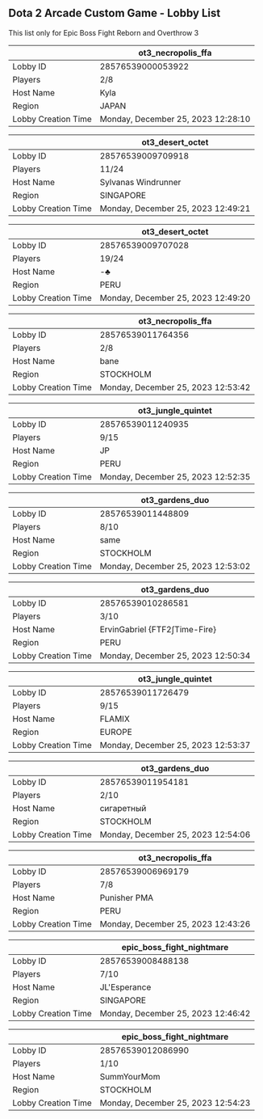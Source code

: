## Dota 2 Arcade Custom Game - Lobby List

This list only for Epic Boss Fight Reborn and Overthrow 3

|  | ot3_necropolis_ffa |
| ------ | ------ |
| Lobby ID | 28576539000053922 |
| Players | 2/8 |
| Host Name | Kyla |
| Region | JAPAN |
| Lobby Creation Time | Monday, December 25, 2023 12:28:10 |


|  | ot3_desert_octet |
| ------ | ------ |
| Lobby ID | 28576539009709918 |
| Players | 11/24 |
| Host Name | Sylvanas Windrunner |
| Region | SINGAPORE |
| Lobby Creation Time | Monday, December 25, 2023 12:49:21 |


|  | ot3_desert_octet |
| ------ | ------ |
| Lobby ID | 28576539009707028 |
| Players | 19/24 |
| Host Name | -♣ |
| Region | PERU |
| Lobby Creation Time | Monday, December 25, 2023 12:49:20 |


|  | ot3_necropolis_ffa |
| ------ | ------ |
| Lobby ID | 28576539011764356 |
| Players | 2/8 |
| Host Name | bane |
| Region | STOCKHOLM |
| Lobby Creation Time | Monday, December 25, 2023 12:53:42 |


|  | ot3_jungle_quintet |
| ------ | ------ |
| Lobby ID | 28576539011240935 |
| Players | 9/15 |
| Host Name | JP |
| Region | PERU |
| Lobby Creation Time | Monday, December 25, 2023 12:52:35 |


|  | ot3_gardens_duo |
| ------ | ------ |
| Lobby ID | 28576539011448809 |
| Players | 8/10 |
| Host Name | same |
| Region | STOCKHOLM |
| Lobby Creation Time | Monday, December 25, 2023 12:53:02 |


|  | ot3_gardens_duo |
| ------ | ------ |
| Lobby ID | 28576539010286581 |
| Players | 3/10 |
| Host Name | ErvinGabriel {FTF2∫Time-Fire} |
| Region | PERU |
| Lobby Creation Time | Monday, December 25, 2023 12:50:34 |


|  | ot3_jungle_quintet |
| ------ | ------ |
| Lobby ID | 28576539011726479 |
| Players | 9/15 |
| Host Name | FLAMIX |
| Region | EUROPE |
| Lobby Creation Time | Monday, December 25, 2023 12:53:37 |


|  | ot3_gardens_duo |
| ------ | ------ |
| Lobby ID | 28576539011954181 |
| Players | 2/10 |
| Host Name | сигаретный |
| Region | STOCKHOLM |
| Lobby Creation Time | Monday, December 25, 2023 12:54:06 |


|  | ot3_necropolis_ffa |
| ------ | ------ |
| Lobby ID | 28576539006969179 |
| Players | 7/8 |
| Host Name | Punisher PMA |
| Region | PERU |
| Lobby Creation Time | Monday, December 25, 2023 12:43:26 |


|  | epic_boss_fight_nightmare |
| ------ | ------ |
| Lobby ID | 28576539008488138 |
| Players | 7/10 |
| Host Name | JL'Esperance |
| Region | SINGAPORE |
| Lobby Creation Time | Monday, December 25, 2023 12:46:42 |


|  | epic_boss_fight_nightmare |
| ------ | ------ |
| Lobby ID | 28576539012086990 |
| Players | 1/10 |
| Host Name | SummYourMom |
| Region | STOCKHOLM |
| Lobby Creation Time | Monday, December 25, 2023 12:54:23 |


